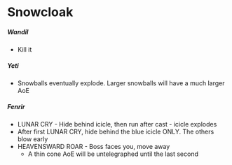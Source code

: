 # Snowcloak

##### Wandil

- Kill it

##### Yeti

- Snowballs eventually explode. Larger snowballs will have a much larger AoE

##### Fenrir

- LUNAR CRY - Hide behind icicle, then run after cast - icicle explodes
- After first LUNAR CRY, hide behind the blue icicle ONLY. The others blow early
- HEAVENSWARD ROAR - Boss faces you, move away
  - A thin cone AoE will be untelegraphed until the last second
